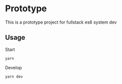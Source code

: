 # Prototype

This is a prototype project for fullstack es6 system dev

## Usage

Start

```
yarn
```

Develop

```
yarn dev
```
